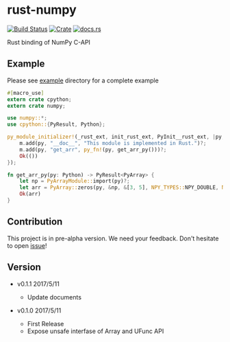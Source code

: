 rust-numpy
===========
[![Build Status](http://35.187.150.216/api/badges/termoshtt/rust-numpy/status.svg)](http://35.187.150.216/termoshtt/rust-numpy)
[![Crate](http://meritbadge.herokuapp.com/numpy)](https://crates.io/crates/numpy)
[![docs.rs](https://docs.rs/numpy/badge.svg)](https://docs.rs/numpy)

Rust binding of NumPy C-API

Example
---------
Please see [example](example) directory for a complete example

```rust
#[macro_use]
extern crate cpython;
extern crate numpy;

use numpy::*;
use cpython::{PyResult, Python};

py_module_initializer!(_rust_ext, init_rust_ext, PyInit__rust_ext, |py, m| {
    m.add(py, "__doc__", "This module is implemented in Rust.")?;
    m.add(py, "get_arr", py_fn!(py, get_arr_py()))?;
    Ok(())
});

fn get_arr_py(py: Python) -> PyResult<PyArray> {
    let np = PyArrayModule::import(py)?;
    let arr = PyArray::zeros(py, &np, &[3, 5], NPY_TYPES::NPY_DOUBLE, NPY_ORDER::NPY_CORDER);
    Ok(arr)
}
```

Contribution
-------------
This project is in pre-alpha version.
We need your feedback. Don't hesitate to open [issue](https://github.com/termoshtt/rust-numpy/issues)!

Version
--------

- v0.1.1 2017/5/11
  - Update documents

- v0.1.0 2017/5/11
  - First Release
  - Expose unsafe interfase of Array and UFunc API
